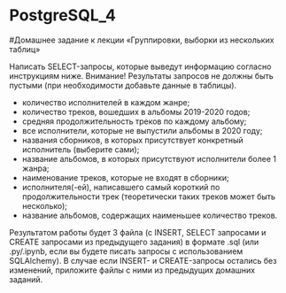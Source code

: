 # PostgreSQL_4
#Домашнее задание к лекции «Группировки, выборки из нескольких таблиц»

Написать SELECT-запросы, которые выведут информацию согласно инструкциям ниже.
Внимание! Результаты запросов не должны быть пустыми (при необходимости добавьте данные в таблицы).

   * количество исполнителей в каждом жанре;
   * количество треков, вошедших в альбомы 2019-2020 годов;
   * средняя продолжительность треков по каждому альбому;
   * все исполнители, которые не выпустили альбомы в 2020 году;
   * названия сборников, в которых присутствует конкретный исполнитель (выберите сами);
   * название альбомов, в которых присутствуют исполнители более 1 жанра;
   * наименование треков, которые не входят в сборники;
   * исполнителя(-ей), написавшего самый короткий по продолжительности трек (теоретически таких треков может быть несколько);
   * название альбомов, содержащих наименьшее количество треков.

Результатом работы будет 3 файла (с INSERT, SELECT запросами и CREATE запросами из предыдущего задания) в формате .sql (или .py/.ipynb, если вы будете писать запросы с использованием SQLAlchemy).
В случае если INSERT- и CREATE-запросы остались без изменений, приложите файлы c ними из предыдущих домашних заданий.
